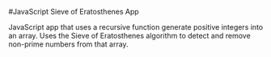 #JavaScript Sieve of Eratosthenes App

JavaScript app that uses a recursive function generate positive integers into an array. Uses the Sieve of Eratosthenes algorithm to detect and remove non-prime numbers from that array.
